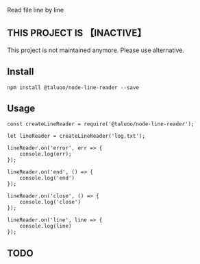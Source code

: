 Read file line by line

## THIS PROJECT IS 【INACTIVE】
This project is not maintained anymore. Please use alternative.

## Install

```
npm install @taluoo/node-line-reader --save
```

## Usage

```
const createLineReader = require('@taluoo/node-line-reader');

let lineReader = createLineReader('log.txt');

lineReader.on('error', err => {
    console.log(err);
});

lineReader.on('end', () => {
    console.log('end')
});

lineReader.on('close', () => {
    console.log('close')
});

lineReader.on('line', line => {
    console.log(line)
});

```

## TODO

